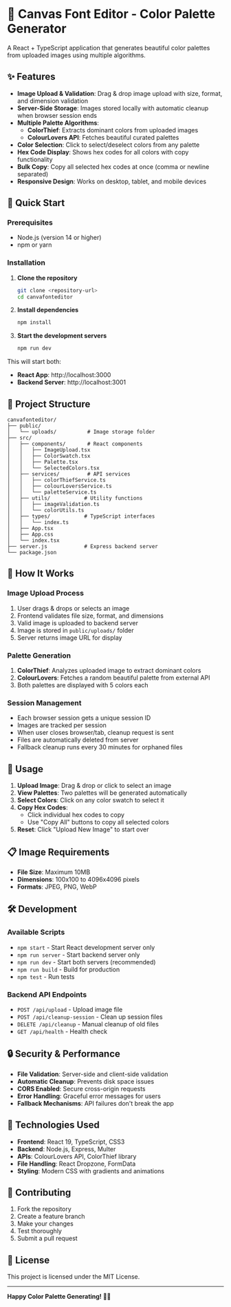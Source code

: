 # 🎨 Canvas Font Editor - Color Palette Generator

A React + TypeScript application that generates beautiful color palettes from uploaded images using multiple algorithms.

## ✨ Features

- **Image Upload & Validation**: Drag & drop image upload with size, format, and dimension validation
- **Server-Side Storage**: Images stored locally with automatic cleanup when browser session ends
- **Multiple Palette Algorithms**: 
  - **ColorThief**: Extracts dominant colors from uploaded images
  - **ColourLovers API**: Fetches beautiful curated palettes
- **Color Selection**: Click to select/deselect colors from any palette
- **Hex Code Display**: Shows hex codes for all colors with copy functionality
- **Bulk Copy**: Copy all selected hex codes at once (comma or newline separated)
- **Responsive Design**: Works on desktop, tablet, and mobile devices

## 🚀 Quick Start

### Prerequisites
- Node.js (version 14 or higher)
- npm or yarn

### Installation

1. **Clone the repository**
   ```bash
   git clone <repository-url>
   cd canvafonteditor
   ```

2. **Install dependencies**
   ```bash
   npm install
   ```

3. **Start the development servers**
   ```bash
   npm run dev
   ```

This will start both:
- **React App**: http://localhost:3000
- **Backend Server**: http://localhost:3001

## 📁 Project Structure

```
canvafonteditor/
├── public/
│   └── uploads/          # Image storage folder
├── src/
│   ├── components/       # React components
│   │   ├── ImageUpload.tsx
│   │   ├── ColorSwatch.tsx
│   │   ├── Palette.tsx
│   │   └── SelectedColors.tsx
│   ├── services/         # API services
│   │   ├── colorThiefService.ts
│   │   ├── colourLoversService.ts
│   │   └── paletteService.ts
│   ├── utils/           # Utility functions
│   │   ├── imageValidation.ts
│   │   └── colorUtils.ts
│   ├── types/           # TypeScript interfaces
│   │   └── index.ts
│   ├── App.tsx
│   ├── App.css
│   └── index.tsx
├── server.js            # Express backend server
└── package.json
```

## 🔧 How It Works

### Image Upload Process
1. User drags & drops or selects an image
2. Frontend validates file size, format, and dimensions
3. Valid image is uploaded to backend server
4. Image is stored in `public/uploads/` folder
5. Server returns image URL for display

### Palette Generation
1. **ColorThief**: Analyzes uploaded image to extract dominant colors
2. **ColourLovers**: Fetches a random beautiful palette from external API
3. Both palettes are displayed with 5 colors each

### Session Management
- Each browser session gets a unique session ID
- Images are tracked per session
- When user closes browser/tab, cleanup request is sent
- Files are automatically deleted from server
- Fallback cleanup runs every 30 minutes for orphaned files

## 🎯 Usage

1. **Upload Image**: Drag & drop or click to select an image
2. **View Palettes**: Two palettes will be generated automatically
3. **Select Colors**: Click on any color swatch to select it
4. **Copy Hex Codes**: 
   - Click individual hex codes to copy
   - Use "Copy All" buttons to copy all selected colors
5. **Reset**: Click "Upload New Image" to start over

## 📋 Image Requirements

- **File Size**: Maximum 10MB
- **Dimensions**: 100x100 to 4096x4096 pixels
- **Formats**: JPEG, PNG, WebP

## 🛠️ Development

### Available Scripts

- `npm start` - Start React development server only
- `npm run server` - Start backend server only
- `npm run dev` - Start both servers (recommended)
- `npm run build` - Build for production
- `npm test` - Run tests

### Backend API Endpoints

- `POST /api/upload` - Upload image file
- `POST /api/cleanup-session` - Clean up session files
- `DELETE /api/cleanup` - Manual cleanup of old files
- `GET /api/health` - Health check

## 🔒 Security & Performance

- **File Validation**: Server-side and client-side validation
- **Automatic Cleanup**: Prevents disk space issues
- **CORS Enabled**: Secure cross-origin requests
- **Error Handling**: Graceful error messages for users
- **Fallback Mechanisms**: API failures don't break the app

## 🎨 Technologies Used

- **Frontend**: React 19, TypeScript, CSS3
- **Backend**: Node.js, Express, Multer
- **APIs**: ColourLovers API, ColorThief library
- **File Handling**: React Dropzone, FormData
- **Styling**: Modern CSS with gradients and animations

## 🤝 Contributing

1. Fork the repository
2. Create a feature branch
3. Make your changes
4. Test thoroughly
5. Submit a pull request

## 📄 License

This project is licensed under the MIT License.

---

**Happy Color Palette Generating! 🎨✨**

